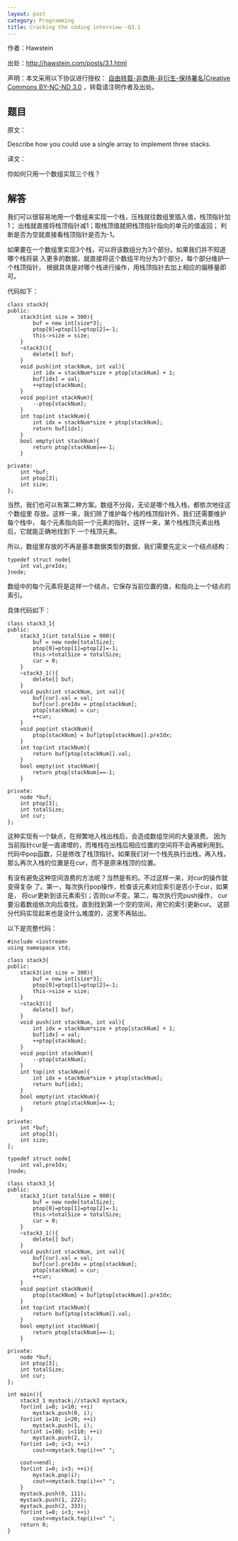```yaml
---
layout: post
category: Programming
title: Cracking the coding interview--Q3.1
---
```


作者：Hawstein

出处：<http://hawstein.com/posts/3.1.html>

声明：本文采用以下协议进行授权：
[自由转载-非商用-非衍生-保持署名|Creative Commons BY-NC-ND 3.0](http://creativecommons.org/licenses/by-nc-nd/3.0/deed.zh)
，转载请注明作者及出处。

## 题目

原文：

Describe how you could use a single array to implement three stacks.

译文：

你如何只用一个数组实现三个栈？

## 解答

我们可以很容易地用一个数组来实现一个栈，压栈就往数组里插入值，栈顶指针加1；
出栈就直接将栈顶指针减1；取栈顶值就把栈顶指针指向的单元的值返回；
判断是否为空就直接看栈顶指针是否为-1。

如果要在一个数组里实现3个栈，可以将该数组分为3个部分。如果我们并不知道哪个栈将装
入更多的数据，就直接将这个数组平均分为3个部分，每个部分维护一个栈顶指针，
根据具体是对哪个栈进行操作，用栈顶指针去加上相应的偏移量即可。

代码如下：

	class stack3{
	public:
		stack3(int size = 300){
			buf = new int[size*3];
			ptop[0]=ptop[1]=ptop[2]=-1;
			this->size = size;
		}
		~stack3(){
			delete[] buf;
		}
		void push(int stackNum, int val){
			int idx = stackNum*size + ptop[stackNum] + 1;
			buf[idx] = val;
			++ptop[stackNum];
		}
		void pop(int stackNum){
			--ptop[stackNum];
		}
		int top(int stackNum){
			int idx = stackNum*size + ptop[stackNum];
			return buf[idx];
		}
		bool empty(int stackNum){
			return ptop[stackNum]==-1;
		}

	private:
		int *buf;
		int ptop[3];
		int size;
	};

当然，我们也可以有第二种方案。数组不分段，无论是哪个栈入栈，都依次地往这个数组里
存放。这样一来，我们除了维护每个栈的栈顶指针外，我们还需要维护每个栈中，
每个元素指向前一个元素的指针。这样一来，某个栈栈顶元素出栈后，它就能正确地找到下
一个栈顶元素。

所以，数组里存放的不再是基本数据类型的数据，我们需要先定义一个结点结构：

	typedef struct node{
		int val,preIdx;
	}node;

数组中的每个元素将是这样一个结点，它保存当前位置的值，和指向上一个结点的索引。

具体代码如下：

	class stack3_1{
	public:
		stack3_1(int totalSize = 900){
			buf = new node[totalSize];
			ptop[0]=ptop[1]=ptop[2]=-1;
			this->totalSize = totalSize;
			cur = 0;
		}
		~stack3_1(){
			delete[] buf;
		}
		void push(int stackNum, int val){
			buf[cur].val = val;
			buf[cur].preIdx = ptop[stackNum];
			ptop[stackNum] = cur;
			++cur;
		}
		void pop(int stackNum){
			ptop[stackNum] = buf[ptop[stackNum]].preIdx;
		}
		int top(int stackNum){
			return buf[ptop[stackNum]].val;
		}
		bool empty(int stackNum){
			return ptop[stackNum]==-1;
		}

	private:
		node *buf;
		int ptop[3];
		int totalSize;
		int cur;
	};

这种实现有一个缺点，在频繁地入栈出栈后，会造成数组空间的大量浪费。
因为当前指针cur是一直递增的，而堆栈在出栈后相应位置的空间将不会再被利用到。
代码中pop函数，只是修改了栈顶指针。如果我们对一个栈先执行出栈，再入栈，
那么再次入栈的位置是在cur，而不是原来栈顶的位置。

有没有避免这种空间浪费的方法呢？当然是有的。不过这样一来，对cur的操作就变得复杂
了。第一，每次执行pop操作，检查该元素对应索引是否小于cur，如果是，
将cur更新到该元素索引；否则cur不变。第二，每次执行完push操作，
cur要沿着数组依次向后查找，直到找到第一个空的空间，用它的索引更新cur。
这部分代码实现起来也是没什么难度的，这里不再贴出。

以下是完整代码：

	#include <iostream>
	using namespace std;

	class stack3{
	public:
		stack3(int size = 300){
			buf = new int[size*3];
			ptop[0]=ptop[1]=ptop[2]=-1;
			this->size = size;
		}
		~stack3(){
			delete[] buf;
		}
		void push(int stackNum, int val){
			int idx = stackNum*size + ptop[stackNum] + 1;
			buf[idx] = val;
			++ptop[stackNum];
		}
		void pop(int stackNum){
			--ptop[stackNum];
		}
		int top(int stackNum){
			int idx = stackNum*size + ptop[stackNum];
			return buf[idx];
		}
		bool empty(int stackNum){
			return ptop[stackNum]==-1;
		}

	private:
		int *buf;
		int ptop[3];
		int size;
	};

	typedef struct node{
		int val,preIdx;
	}node;

	class stack3_1{
	public:
		stack3_1(int totalSize = 900){
			buf = new node[totalSize];
			ptop[0]=ptop[1]=ptop[2]=-1;
			this->totalSize = totalSize;
			cur = 0;
		}
		~stack3_1(){
			delete[] buf;
		}
		void push(int stackNum, int val){
			buf[cur].val = val;
			buf[cur].preIdx = ptop[stackNum];
			ptop[stackNum] = cur;
			++cur;
		}
		void pop(int stackNum){
			ptop[stackNum] = buf[ptop[stackNum]].preIdx;
		}
		int top(int stackNum){
			return buf[ptop[stackNum]].val;
		}
		bool empty(int stackNum){
			return ptop[stackNum]==-1;
		}

	private:
		node *buf;
		int ptop[3];
		int totalSize;
		int cur;
	};

	int main(){
		stack3_1 mystack;//stack3 mystack;
		for(int i=0; i<10; ++i)
			mystack.push(0, i);
		for(int i=10; i<20; ++i)
			mystack.push(1, i);
		for(int i=100; i<110; ++i)
			mystack.push(2, i);
		for(int i=0; i<3; ++i)
			cout<<mystack.top(i)<<" ";

		cout<<endl;
		for(int i=0; i<3; ++i){
			mystack.pop(i);
			cout<<mystack.top(i)<<" ";
		}
		mystack.push(0, 111);
		mystack.push(1, 222);
		mystack.push(2, 333);
		for(int i=0; i<3; ++i)
			cout<<mystack.top(i)<<" ";
		return 0;
	}

